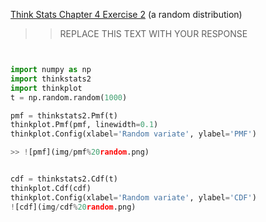 [Think Stats Chapter 4 Exercise 2](http://greenteapress.com/thinkstats2/html/thinkstats2005.html#toc41) (a random distribution)

>> REPLACE THIS TEXT WITH YOUR RESPONSE



```python


import numpy as np
import thinkstats2
import thinkplot
t = np.random.random(1000)

pmf = thinkstats2.Pmf(t)
thinkplot.Pmf(pmf, linewidth=0.1)
thinkplot.Config(xlabel='Random variate', ylabel='PMF')

>> ![pmf](img/pmf%20random.png)  


cdf = thinkstats2.Cdf(t)
thinkplot.Cdf(cdf)
thinkplot.Config(xlabel='Random variate', ylabel='CDF')
![cdf](img/cdf%20random.png)  
```
